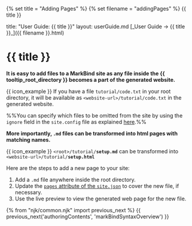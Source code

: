 {% set title = "Adding Pages" %}
{% set filename = "addingPages" %}
<span id="title" class="d-none">{{ title }}</span>

<frontmatter>
  title: "User Guide: {{ title }}"
  layout: userGuide.md
</frontmatter>

<span id="link" class="d-none">
<md>[_User Guide → {{ title }}_]({{ filename }}.html)</md>
</span>


# {{ title }}

<div class="lead" id="overview">

**It is easy to add files to a MarkBind site as any file inside the {{ tooltip_root_directory }} becomes a part of the generated website.**

</div>

<div class="indented">

{{ icon_example }} If you have a file `tutorial/code.txt` in your root directory, it will be available as `<website-url>/tutorial/code.txt` in the generated website.

</div>

%%You can specify which files to be omitted from the site by using the `ignore` field in the `site.config` file as explained [here](siteJsonFile.html#ignore).%%

**More importantly, `.md` files can be transformed into html pages with matching names.**

<div class="indented">

{{ icon_example }} `<root>/tutorial/`**`setup.md`** can be transformed into `<website-url>/tutorial/`**`setup.html`**

</div>

Here are the steps to add a new page to your site:
1. Add a `.md` file anywhere inside the root directory.
2. Update the [`pages` attribute of the `site.json`](siteJsonFile.html#pages) to cover the new file, if necessary.
3. Use the <trigger trigger="click" for="modal:addingPages-livePreview">live preview</trigger> to view the generated web page for the new file.

<modal large header="Live Preview" id="modal:addingPages-livePreview">
<include src="glossary.md#live-preview" inline/>
</modal>

{% from "njk/common.njk" import previous_next %}
{{ previous_next('authoringContents', 'markBindSyntaxOverview') }}
